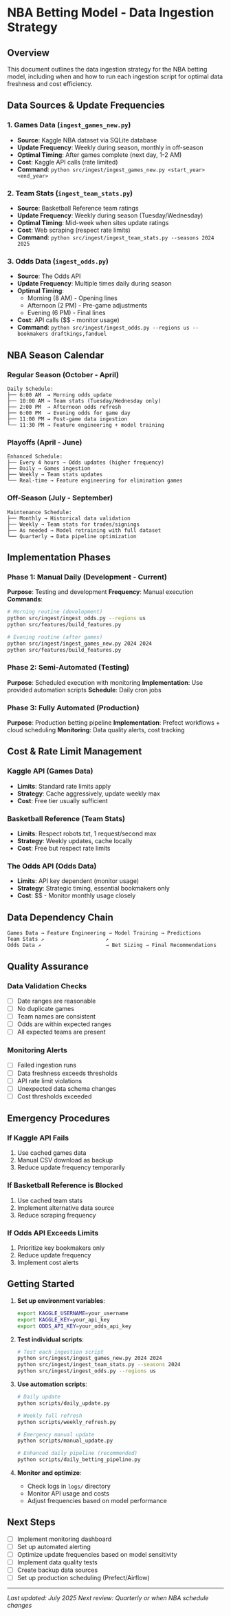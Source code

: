 # NBA Betting Model - Data Ingestion Strategy

## Overview
This document outlines the data ingestion strategy for the NBA betting model, including when and how to run each ingestion script for optimal data freshness and cost efficiency.

## Data Sources & Update Frequencies

### 1. Games Data (`ingest_games_new.py`)
- **Source**: Kaggle NBA dataset via SQLite database
- **Update Frequency**: Weekly during season, monthly in off-season
- **Optimal Timing**: After games complete (next day, 1-2 AM)
- **Cost**: Kaggle API calls (rate limited)
- **Command**: `python src/ingest/ingest_games_new.py <start_year> <end_year>`

### 2. Team Stats (`ingest_team_stats.py`)
- **Source**: Basketball Reference team ratings
- **Update Frequency**: Weekly during season (Tuesday/Wednesday)
- **Optimal Timing**: Mid-week when sites update ratings
- **Cost**: Web scraping (respect rate limits)
- **Command**: `python src/ingest/ingest_team_stats.py --seasons 2024 2025`

### 3. Odds Data (`ingest_odds.py`)
- **Source**: The Odds API
- **Update Frequency**: Multiple times daily during season
- **Optimal Timing**: 
  - Morning (8 AM) - Opening lines
  - Afternoon (2 PM) - Pre-game adjustments  
  - Evening (6 PM) - Final lines
- **Cost**: API calls ($$ - monitor usage)
- **Command**: `python src/ingest/ingest_odds.py --regions us --bookmakers draftkings,fanduel`

## NBA Season Calendar

### Regular Season (October - April)
```
Daily Schedule:
├── 6:00 AM  → Morning odds update
├── 10:00 AM → Team stats (Tuesday/Wednesday only)
├── 2:00 PM  → Afternoon odds refresh
├── 6:00 PM  → Evening odds for game day
├── 11:00 PM → Post-game data ingestion
└── 11:30 PM → Feature engineering + model training
```

### Playoffs (April - June)
```
Enhanced Schedule:
├── Every 4 hours → Odds updates (higher frequency)
├── Daily → Games ingestion
├── Weekly → Team stats updates
└── Real-time → Feature engineering for elimination games
```

### Off-Season (July - September)
```
Maintenance Schedule:
├── Monthly → Historical data validation
├── Weekly → Team stats for trades/signings
├── As needed → Model retraining with full dataset
└── Quarterly → Data pipeline optimization
```

## Implementation Phases

### Phase 1: Manual Daily (Development - Current)
**Purpose**: Testing and development
**Frequency**: Manual execution
**Commands**:
```bash
# Morning routine (development)
python src/ingest/ingest_odds.py --regions us
python src/features/build_features.py

# Evening routine (after games)
python src/ingest/ingest_games_new.py 2024 2024
python src/features/build_features.py
```

### Phase 2: Semi-Automated (Testing)
**Purpose**: Scheduled execution with monitoring
**Implementation**: Use provided automation scripts
**Schedule**: Daily cron jobs

### Phase 3: Fully Automated (Production)
**Purpose**: Production betting pipeline
**Implementation**: Prefect workflows + cloud scheduling
**Monitoring**: Data quality alerts, cost tracking

## Cost & Rate Limit Management

### Kaggle API (Games Data)
- **Limits**: Standard rate limits apply
- **Strategy**: Cache aggressively, update weekly max
- **Cost**: Free tier usually sufficient

### Basketball Reference (Team Stats)
- **Limits**: Respect robots.txt, 1 request/second max
- **Strategy**: Weekly updates, cache locally
- **Cost**: Free but respect rate limits

### The Odds API (Odds Data)
- **Limits**: API key dependent (monitor usage)
- **Strategy**: Strategic timing, essential bookmakers only
- **Cost**: $$ - Monitor monthly usage closely

## Data Dependency Chain

```
Games Data → Feature Engineering → Model Training → Predictions
Team Stats ↗                    ↗
Odds Data ↗                     → Bet Sizing → Final Recommendations
```

## Quality Assurance

### Data Validation Checks
- [ ] Date ranges are reasonable
- [ ] No duplicate games
- [ ] Team names are consistent
- [ ] Odds are within expected ranges
- [ ] All expected teams are present

### Monitoring Alerts
- [ ] Failed ingestion runs
- [ ] Data freshness exceeds thresholds
- [ ] API rate limit violations
- [ ] Unexpected data schema changes
- [ ] Cost thresholds exceeded

## Emergency Procedures

### If Kaggle API Fails
1. Use cached games data
2. Manual CSV download as backup
3. Reduce update frequency temporarily

### If Basketball Reference is Blocked
1. Use cached team stats
2. Implement alternative data source
3. Reduce scraping frequency

### If Odds API Exceeds Limits
1. Prioritize key bookmakers only
2. Reduce update frequency
3. Implement cost alerts

## Getting Started

1. **Set up environment variables**:
   ```bash
   export KAGGLE_USERNAME=your_username
   export KAGGLE_KEY=your_api_key
   export ODDS_API_KEY=your_odds_api_key
   ```

2. **Test individual scripts**:
   ```bash
   # Test each ingestion script
   python src/ingest/ingest_games_new.py 2024 2024
   python src/ingest/ingest_team_stats.py --seasons 2024
   python src/ingest/ingest_odds.py --regions us
   ```

3. **Use automation scripts**:
   ```bash
   # Daily update
   python scripts/daily_update.py
   
   # Weekly full refresh  
   python scripts/weekly_refresh.py
   
   # Emergency manual update
   python scripts/manual_update.py
   
   # Enhanced daily pipeline (recommended)
   python scripts/daily_betting_pipeline.py
   ```

4. **Monitor and optimize**:
   - Check logs in `logs/` directory
   - Monitor API usage and costs
   - Adjust frequencies based on model performance

## Next Steps

- [ ] Implement monitoring dashboard
- [ ] Set up automated alerting
- [ ] Optimize update frequencies based on model sensitivity
- [ ] Implement data quality tests
- [ ] Create backup data sources
- [ ] Set up production scheduling (Prefect/Airflow)

---

*Last updated: July 2025*
*Next review: Quarterly or when NBA schedule changes*
